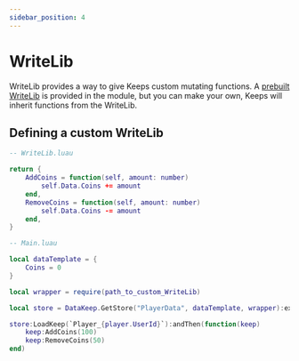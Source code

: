 ```yaml
---
sidebar_position: 4
---
```


# WriteLib

WriteLib provides a way to give Keeps custom mutating functions. A [prebuilt WriteLib](https://github.com/noahrepublic/DataKeep/blob/main/src/Wrapper.luau) is provided in the module, but you can make your own, Keeps will inherit functions from the WriteLib.

## Defining a custom WriteLib

```lua
-- WriteLib.luau

return {
    AddCoins = function(self, amount: number)
        self.Data.Coins += amount
    end,
    RemoveCoins = function(self, amount: number)
        self.Data.Coins -= amount
    end,
}
```

```lua
-- Main.luau

local dataTemplate = {
    Coins = 0
}

local wrapper = require(path_to_custom_WriteLib)

local store = DataKeep.GetStore("PlayerData", dataTemplate, wrapper):expect()

store:LoadKeep(`Player_{player.UserId}`):andThen(function(keep)
    keep:AddCoins(100)
    keep:RemoveCoins(50)
end)
```

